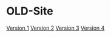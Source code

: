 # OLD-Site
[Version 1](https://old.jacobmcdonnell.com/version-1/)
[Version 2](https://old.jacobmcdonnell.com/version-2/)
[Version 3](https://old.jacobmcdonnell.com/version-3/)
[Version 4](https://old.jacobmcdonnell.com/version-4/)


